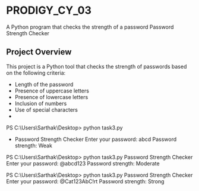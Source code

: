 # PRODIGY_CY_03
A Python program that checks the strength of a password
 Password Strength Checker

## Project Overview
This project is a Python tool that checks the strength of passwords based on the following criteria:
- Length of the password
- Presence of uppercase letters
- Presence of lowercase letters
- Inclusion of numbers
- Use of special characters
- 
PS C:\Users\Sarthak\Desktop> python task3.py
- Password Strength Checker
Enter your password: abcd
Password strength: Weak

PS C:\Users\Sarthak\Desktop> python task3.py
Password Strength Checker
Enter your password: @abcd123
Password strength: Moderate

PS C:\Users\Sarthak\Desktop> python task3.py
Password Strength Checker
Enter your password: @Cat123AbC!rt
Password strength: Strong
